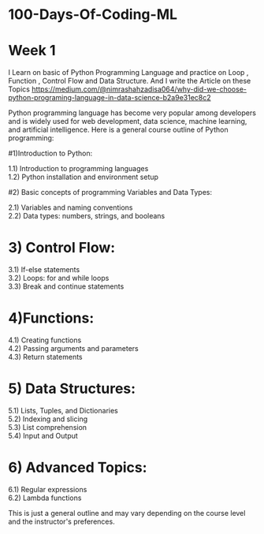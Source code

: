 # 100-Days-Of-Coding-ML

# Week 1
I Learn on basic of Python Programming Language and practice on  Loop , Function , Control Flow and Data Structure. And I write the Article on these Topics https://medium.com/@nimrashahzadisa064/why-did-we-choose-python-programing-language-in-data-science-b2a9e31ec8c2

Python programming language has become very popular among developers and is widely used for web development, data science, machine learning, and artificial intelligence. Here is a general course outline of Python programming:

#1)Introduction to Python:

1.1) Introduction to programming languages <br>
1.2) Python installation and environment setup  <br>

#2) Basic concepts of programming Variables and Data Types:  <br>

2.1) Variables and naming conventions  <br>
2.2) Data types: numbers, strings, and booleans  <br>

# 3) Control Flow:  <br>

3.1) If-else statements  <br>
3.2) Loops: for and while loops  <br>
3.3) Break and continue statements  <br>

# 4)Functions:  <br>

4.1) Creating functions  <br>
4.2) Passing arguments and parameters  <br>
4.3) Return statements  <br>

# 5) Data Structures:  <br>

5.1) Lists, Tuples, and Dictionaries  <br>
5.2) Indexing and slicing  <br>
5.3) List comprehension  <br>
5.4) Input and Output  <br>

# 6) Advanced Topics:  <br>

6.1) Regular expressions  <br>
6.2) Lambda functions  <br>


This is just a general outline and may vary depending on the course level and the instructor's preferences.

